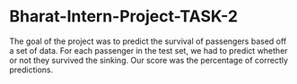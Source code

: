 # Bharat-Intern-Project-TASK-2
The goal of the project was to predict the survival of passengers based off a set of data. For each passenger in the test set, we had to predict whether or not they survived the sinking. Our score was the percentage of correctly predictions. 
